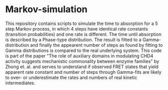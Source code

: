 # Markov-simulation

This repository contains scripts to simulate the time to absorption for a 5 step Markov process, in which 4 steps have 
identical rate constants (transition probabilities) and one rate is different. The time until absorption is described by a Phase-type distribution.
The result is fitted to a Gamma-distribution and finally the appearent number of steps as found by fitting to Gamma distributions is compared to the 
real underlying system.
This code is part of the paper "The role of auxiliary domains in modulating CHD4 activity suggests mechanistic commonality between enzyme families"
by Zhong et. al. and serves to understand if observed FRET states that yield apparent rate constant and number of steps through Gamma-fits are likely to over-
or underestimate the rates and numbers of real kinetic intermediates.
